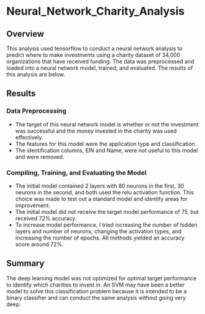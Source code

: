 # Neural_Network_Charity_Analysis

## Overview
This analysis used tensorflow to conduct a neural network analysis to predict where to make investments using a  charity dataset of 34,000 organizations that have received funding. The data was preprocessed and loaded into a neural network model, trained, and evaluated. The results of this analysis are below.

## Results

### Data Preprocessing
* The target of this neural network model is whether or not the investment was successful and the money invested in the charity was used effectively.
* The features for this model were the application type and classification.
* The identification columns, EIN and Name, were not useful to this model and were removed.

### Compiling, Training, and Evaluating the Model
* The initial model contained 2 layers with 80 neurons in the first, 30 neurons in the second, and both used the relu activation function. This choice was made to test out a standard model and identify areas for improvement.
* The initial model did not receive the target model performance of 75, but received 72% accuracy.
* To increase model performance, I tried increasing the number of hidden layers and number of neurons, changing the activation types, and increasing the number of epochs. All methods yielded an accuracy score around 72%.

## Summary 
The deep learning model was not optimized for optimal target performance to identify which charities to invest in. An SVM may have been a better model to solve this classification problem because it is intended to be a binary classifier and can conduct the same analysis without going very deep.
